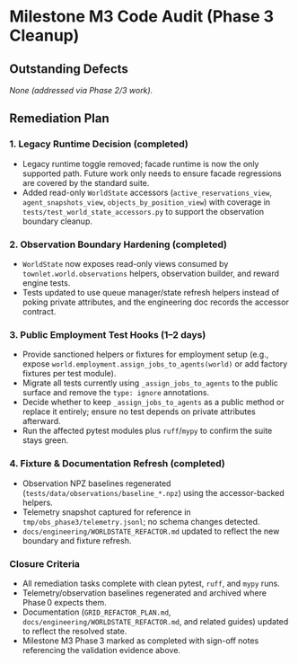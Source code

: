 # Milestone M3 Code Audit (Phase 3 Cleanup)

## Outstanding Defects

_None (addressed via Phase 2/3 work)._

## Remediation Plan

### 1. Legacy Runtime Decision (completed)
- Legacy runtime toggle removed; facade runtime is now the only supported path. Future work only needs to ensure facade regressions are covered by the standard suite.
- Added read-only `WorldState` accessors (`active_reservations_view`, `agent_snapshots_view`, `objects_by_position_view`) with coverage in `tests/test_world_state_accessors.py` to support the observation boundary cleanup.

### 2. Observation Boundary Hardening (completed)
- `WorldState` now exposes read-only views consumed by `townlet.world.observations` helpers, observation builder, and reward engine tests.
- Tests updated to use queue manager/state refresh helpers instead of poking private attributes, and the engineering doc records the accessor contract.

### 3. Public Employment Test Hooks (1–2 days)
- Provide sanctioned helpers or fixtures for employment setup (e.g., expose `world.employment.assign_jobs_to_agents(world)` or add factory fixtures per test module).
- Migrate all tests currently using `_assign_jobs_to_agents` to the public surface and remove the `type: ignore` annotations.
- Decide whether to keep `_assign_jobs_to_agents` as a public method or replace it entirely; ensure no test depends on private attributes afterward.
- Run the affected pytest modules plus `ruff`/`mypy` to confirm the suite stays green.

### 4. Fixture & Documentation Refresh (completed)
- Observation NPZ baselines regenerated (`tests/data/observations/baseline_*.npz`) using the accessor-backed helpers.
- Telemetry snapshot captured for reference in `tmp/obs_phase3/telemetry.jsonl`; no schema changes detected.
- `docs/engineering/WORLDSTATE_REFACTOR.md` updated to reflect the new boundary and fixture refresh.

### Closure Criteria
- All remediation tasks complete with clean pytest, `ruff`, and `mypy` runs.
- Telemetry/observation baselines regenerated and archived where Phase 0 expects them.
- Documentation (`GRID_REFACTOR_PLAN.md`, `docs/engineering/WORLDSTATE_REFACTOR.md`, and related guides) updated to reflect the resolved state.
- Milestone M3 Phase 3 marked as completed with sign-off notes referencing the validation evidence above.
